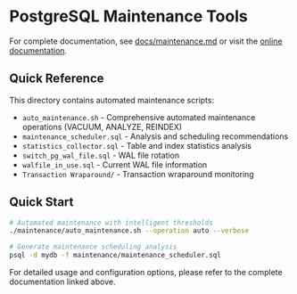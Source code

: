# PostgreSQL Maintenance Tools

For complete documentation, see [docs/maintenance.md](../docs/maintenance.md) or visit the [online documentation](https://gmartinez-dbai.github.io/pgtools/maintenance).

## Quick Reference

This directory contains automated maintenance scripts:

- `auto_maintenance.sh` - Comprehensive automated maintenance operations (VACUUM, ANALYZE, REINDEX)
- `maintenance_scheduler.sql` - Analysis and scheduling recommendations
- `statistics_collector.sql` - Table and index statistics analysis
- `switch_pg_wal_file.sql` - WAL file rotation
- `walfile_in_use.sql` - Current WAL file information
- `Transaction Wraparound/` - Transaction wraparound monitoring

## Quick Start

```bash
# Automated maintenance with intelligent thresholds
./maintenance/auto_maintenance.sh --operation auto --verbose

# Generate maintenance scheduling analysis
psql -d mydb -f maintenance/maintenance_scheduler.sql
```

For detailed usage and configuration options, please refer to the complete documentation linked above.

